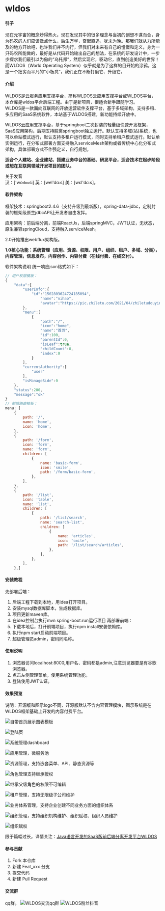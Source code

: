 # wldos    
#### 引子  
现在元宇宙的概念炒得热火，现在发现其中的很多理念与当初的创想不谋而合，身为码农的人们应该做点什么，后生万学，奋起直追，犹未为晚。那我们就从力所能及的地方开始吧，也许我们并不内行，但我们对未来有自己的憧憬和定义，身为一只码农所能做的，最好是从代码开始输出自己的想法，在系统的研发设计中，一步步探求我们最引以为傲的“乌托邦”，然后实现它，驱动它，直到创造美好的世界！而WLDOS（World Operating System）似乎就是为了这样的目开始的涂鸦，这是一个拙劣而平凡的“小板凳”，我们正在不断打磨它、升级它。

#### 介绍
WLDOS是云服务应用支撑平台，简称WLDOS云应用支撑平台或WLDOS平台，本仓库是wldos平台后端工程。由于是新项目，很适合新手跟随学习。  
WLDOS是一款面向互联网的开放运营软件支撑平台，基于多域架构，支持多租、多应用的SaaS系统软件，本站基于WLDOS搭建，新功能持续开放中。

WLDOS云应用支撑平台，基于springboot二次封装的轻量级快速开发框架，SaaS应用架构，后期支持脱离springboot独立运行。默认支持多域(站)系统，也可以单站模式运行，默认支持多租户运行模式，同时支持单租户模式运行。默认单实例运行，在分布式部署方面支持融入serviceMesh架构或者传统中心化分布式架构，具体部署方式不作强定义，自行规划。

 **适合个人建站、企业建站、搭建业务中台的基础、研发平台，适合技术在起步阶段或想在互联网领域开发项目的团队。**   

关于发音  
汉：['wo`dou`si] 英：[wel'dɑ:s] 美：[wɛl'dɑ:s]。  

#### 软件架构  
框架技术：springboot2.4.6（支持升级到最新版），spring-data-jdbc，定制封装的框架级原生jdbcAPI让开发者自由发挥。

应用架构：前后端分离，前端ReactJs，后端springMVC，JWT认证，无状态，原生兼容springCloud，支持融入serviceMesh。

2.0开始推出webflux架构版。

 **1.0核心功能：系统管理（应用、资源、权限、用户、组织、租户、多域、分类），内容管理，信息发布，内容创作、内容付费（在线付费、在线交付）。** 

软件架构说明
统一响应json格式如下：

```js
// 用户权限模板：
{
    "data":{
        "userInfo":{
            "id":"1502803624724185094",
                "name":"nihao",
                "avatar":"https://pic.zhiletu.com/2021/04/zhiletudouyin-e1618196547818-150x150.png"
        },
        "menu":[
            {
                "path":"/",
                "icon":"home",
                "name":"首页",
                "id":100,
                "parentId":0,
                "isLeaf":true,
                "childCount":0,
                "index":0
            }
        ],
        "currentAuthority":[
            "user"
        ],
        "isManageSide":0
    },
    "status":200,
    "message":"ok"
}
// 前端路由模板：
menu: [
    {
        path: '/',
        name: 'home',
        icon: 'home',
    },
    {
        path: '/form',
        icon: 'form',
        name: 'form',
        children: [
            {
                name: 'basic-form',
                icon: 'smile',
                path: '/form/basic-form',
            },
        ],
    },
    {
        path: '/list',
        icon: 'table',
        name: 'list',
        children: [
            {
                path: '/list/search',
                name: 'search-list',
                children: [
                    {
                        name: 'articles',
                        icon: 'smile',
                        path: '/list/search/articles',
                    },
                ],
            },
        ],
    },]
```  

#### 安装教程
先部署后端：  
1.  后端工程下载到本地，用idea打开项目。  
2.  安装mysql数据库脚本，生成数据库。  
3.  项目更新maven库。  
4.  在idea控制台执行mvn spring-boot:run运行项目
再部署前端：  
1.  下载本地后，打开前端项目，执行npm install安装依赖库。
2.  执行npm start启动前端项目。  
3.  超级管理员admin，密码同名称。  

#### 使用说明

1.  浏览器访问localhost:8000,用户名、密码都是admin,注意浏览器要是有谷歌浏览器。
2.  点击左侧管理菜单，使用系统管理功能。
3.  登陆使用JWT认证。

#### 效果预览  
说明：开源版和图示logo不同，开源版默认不含内容管理模块，图示系统是在WLDOS框架基础上开发的内容付费平台。

![自带首页展示图表模板](https://images.gitee.com/uploads/images/2021/0722/221040_3d1c748e_7754170.png "屏幕截图.png")

![登陆页](https://images.gitee.com/uploads/images/2021/0722/220955_aacddd4c_7754170.png "登陆页")

![系统管理dashboard](https://images.gitee.com/uploads/images/2021/0722/221124_05ccdd30_7754170.png "dashboard")  

![应用管理，微服务池](https://images.gitee.com/uploads/images/2021/0722/221208_e237514c_7754170.png "应用管理")  

![资源管理，支持嵌套菜单、API、静态资源等](https://images.gitee.com/uploads/images/2021/0722/221253_3b3bb6be_7754170.png "资源管理")  

![角色管理支持继承授权](https://images.gitee.com/uploads/images/2021/0722/221354_162593c1_7754170.png "角色管理")  

![继承父级角色的权限不可编辑](https://images.gitee.com/uploads/images/2021/0722/221443_f811451b_7754170.png "角色管理")  

![租户管理，支持无限级子公司维护](https://images.gitee.com/uploads/images/2021/0722/221528_61653ebc_7754170.png "租户管理")  

![业务体系管理，支持企业创建不同业务方面的组织体系](https://images.gitee.com/uploads/images/2021/0722/221621_3673d17f_7754170.png "体系管理")  

![组织管理，支持组织机构维护、组织赋权、组织人员维护](https://images.gitee.com/uploads/images/2021/0722/221717_b077ef6a_7754170.png "组织管理")  

![组织赋权](https://images.gitee.com/uploads/images/2021/0722/221823_33311de9_7754170.png "组织赋权")  

限于篇幅过长，详情关注：[Java语言开发的SaaS版前后端分离开发平台WLDOS](https://www.zhiletu.com/archives-10982.html)  

#### 参与贡献

1.  Fork 本仓库
2.  新建 Feat_xxx 分支
3.  提交代码
4.  新建 Pull Request

#### 交流群

qq群。
![WLDOS交流qq群](https://images.gitee.com/uploads/images/2021/0723/112715_53a377a2_7754170.png "wldos微信")
![WLDOS粉丝抖音](https://images.gitee.com/uploads/images/2021/1114/164709_688ab276_7754170.png "wldos代码创客.png")